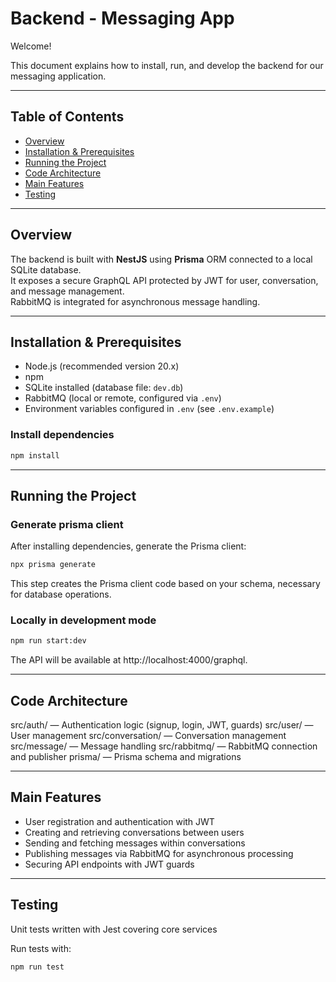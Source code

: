 # Backend - Messaging App

Welcome!

This document explains how to install, run, and develop the backend for our messaging application.

---

## Table of Contents

- [Overview](#overview)
- [Installation & Prerequisites](#installation--prerequisites)
- [Running the Project](#running-the-project)
- [Code Architecture](#code-architecture)
- [Main Features](#main-features)
- [Testing](#testing)

---

## Overview

The backend is built with **NestJS** using **Prisma** ORM connected to a local SQLite database.  
It exposes a secure GraphQL API protected by JWT for user, conversation, and message management.  
RabbitMQ is integrated for asynchronous message handling.

---

## Installation & Prerequisites

- Node.js (recommended version 20.x)
- npm
- SQLite installed (database file: `dev.db`)
- RabbitMQ (local or remote, configured via `.env`)
- Environment variables configured in `.env` (see `.env.example`)

### Install dependencies

```bash
npm install
```

---

## Running the Project

### Generate prisma client

After installing dependencies, generate the Prisma client:

```bash
npx prisma generate
```

This step creates the Prisma client code based on your schema, necessary for database operations.

### Locally in development mode

```bash
npm run start:dev
```

The API will be available at http://localhost:4000/graphql.

---

## Code Architecture

src/auth/ — Authentication logic (signup, login, JWT, guards)
src/user/ — User management
src/conversation/ — Conversation management
src/message/ — Message handling
src/rabbitmq/ — RabbitMQ connection and publisher
prisma/ — Prisma schema and migrations

---

## Main Features

- User registration and authentication with JWT
- Creating and retrieving conversations between users
- Sending and fetching messages within conversations
- Publishing messages via RabbitMQ for asynchronous processing
- Securing API endpoints with JWT guards

---

## Testing

Unit tests written with Jest covering core services

Run tests with:

```bash
npm run test
```

